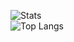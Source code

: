 ![Stats](https://github-readme-stats.vercel.app/api?username=LuK050&count_private=true&theme=github_dark&locale=ru&custom_title=Статистикa&hide_border=true)
<br>
![Top Langs](https://github-readme-stats.vercel.app/api/top-langs/?username=LuK050&custom_title=Языки&theme=github_dark&langs_count=3&hide_border=true&layout=compact)
